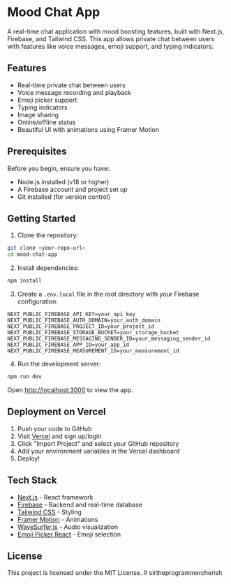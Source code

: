 # Mood Chat App

A real-time chat application with mood boosting features, built with Next.js, Firebase, and Tailwind CSS. This app allows private chat between users with features like voice messages, emoji support, and typing indicators.

## Features

- Real-time private chat between users
- Voice message recording and playback
- Emoji picker support
- Typing indicators
- Image sharing
- Online/offline status
- Beautiful UI with animations using Framer Motion

## Prerequisites

Before you begin, ensure you have:
- Node.js installed (v18 or higher)
- A Firebase account and project set up
- Git installed (for version control)

## Getting Started

1. Clone the repository:
```bash
git clone <your-repo-url>
cd mood-chat-app
```

2. Install dependencies:
```bash
npm install
```

3. Create a `.env.local` file in the root directory with your Firebase configuration:
```env
NEXT_PUBLIC_FIREBASE_API_KEY=your_api_key
NEXT_PUBLIC_FIREBASE_AUTH_DOMAIN=your_auth_domain
NEXT_PUBLIC_FIREBASE_PROJECT_ID=your_project_id
NEXT_PUBLIC_FIREBASE_STORAGE_BUCKET=your_storage_bucket
NEXT_PUBLIC_FIREBASE_MESSAGING_SENDER_ID=your_messaging_sender_id
NEXT_PUBLIC_FIREBASE_APP_ID=your_app_id
NEXT_PUBLIC_FIREBASE_MEASUREMENT_ID=your_measurement_id
```

4. Run the development server:
```bash
npm run dev
```

Open [http://localhost:3000](http://localhost:3000) to view the app.

## Deployment on Vercel

1. Push your code to GitHub
2. Visit [Vercel](https://vercel.com) and sign up/login
3. Click "Import Project" and select your GitHub repository
4. Add your environment variables in the Vercel dashboard
5. Deploy!

## Tech Stack

- [Next.js](https://nextjs.org/) - React framework
- [Firebase](https://firebase.google.com/) - Backend and real-time database
- [Tailwind CSS](https://tailwindcss.com/) - Styling
- [Framer Motion](https://www.framer.com/motion/) - Animations
- [WaveSurfer.js](https://wavesurfer-js.org/) - Audio visualization
- [Emoji Picker React](https://github.com/ealush/emoji-picker-react) - Emoji selection

## License

This project is licensed under the MIT License.
#   s i r t h e p r o g r a m m e r c h e r i s h  
 
